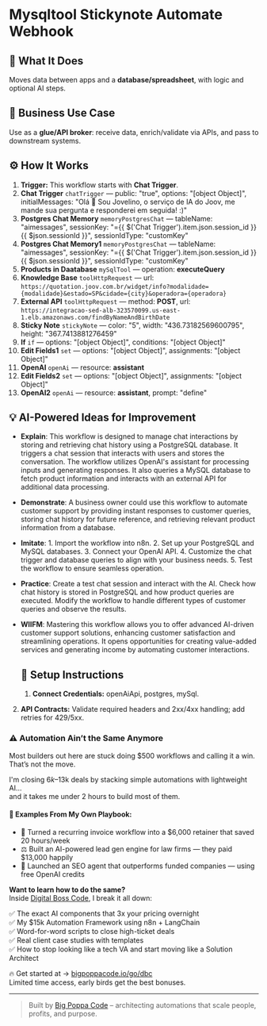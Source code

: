 # Mysqltool Stickynote Automate Webhook
  ## 🚀 What It Does
  Moves data between apps and a **database/spreadsheet**, with logic and optional AI steps.
  
  ## 💼 Business Use Case
  Use as a **glue/API broker**: receive data, enrich/validate via APIs, and pass to downstream systems.
  
  ## ⚙️ How It Works
  1. **Trigger:** This workflow starts with **Chat Trigger**.
  2. **Chat Trigger** `chatTrigger` — public: "true", options: "[object Object]", initialMessages: "Olá 👋
Sou Jovelino, o serviço de IA do Joov, me mande sua pergunta e responderei em seguida! :)"
3. **Postgres Chat Memory** `memoryPostgresChat` — tableName: "aimessages", sessionKey: "={{ $('Chat Trigger').item.json.session_id }}{{ $json.sessionId }}", sessionIdType: "customKey"
4. **Postgres Chat Memory1** `memoryPostgresChat` — tableName: "aimessages", sessionKey: "={{ $('Chat Trigger').item.json.session_id }}{{ $json.sessionId }}", sessionIdType: "customKey"
5. **Products in Daatabase** `mySqlTool` — operation: **executeQuery**
6. **Knowledge Base** `toolHttpRequest` — url: `https://quotation.joov.com.br/widget/info?modalidade={modalidade}&estado=SP&cidade={city}&operadora={operadora}`
7. **External API** `toolHttpRequest` — method: **POST**, url: `https://integracao-sed-alb-323570099.us-east-1.elb.amazonaws.com/findByNameAndBirthDate`
8. **Sticky Note** `stickyNote` — color: "5", width: "436.73182569600795", height: "367.7413881276459"
9. **If** `if` — options: "[object Object]", conditions: "[object Object]"
10. **Edit Fields1** `set` — options: "[object Object]", assignments: "[object Object]"
11. **OpenAI** `openAi` — resource: **assistant**
12. **Edit Fields2** `set` — options: "[object Object]", assignments: "[object Object]"
13. **OpenAI2** `openAi` — resource: **assistant**, prompt: "define"
  
  ## 💡 AI-Powered Ideas for Improvement
  - **Explain**: This workflow is designed to manage chat interactions by storing and retrieving chat history using a PostgreSQL database. It triggers a chat session that interacts with users and stores the conversation. The workflow utilizes OpenAI's assistant for processing inputs and generating responses. It also queries a MySQL database to fetch product information and interacts with an external API for additional data processing.

- **Demonstrate**: A business owner could use this workflow to automate customer support by providing instant responses to customer queries, storing chat history for future reference, and retrieving relevant product information from a database.

- **Imitate**: 1. Import the workflow into n8n. 2. Set up your PostgreSQL and MySQL databases. 3. Connect your OpenAI API. 4. Customize the chat trigger and database queries to align with your business needs. 5. Test the workflow to ensure seamless operation.

- **Practice**: Create a test chat session and interact with the AI. Check how chat history is stored in PostgreSQL and how product queries are executed. Modify the workflow to handle different types of customer queries and observe the results.

- **WIIFM**: Mastering this workflow allows you to offer advanced AI-driven customer support solutions, enhancing customer satisfaction and streamlining operations. It opens opportunities for creating value-added services and generating income by automating customer interactions.
  
  ## 🔧 Setup Instructions
  1. **Connect Credentials:** openAiApi, postgres, mySql.
2. **API Contracts:** Validate required headers and 2xx/4xx handling; add retries for 429/5xx.
  
### ⚠️ Automation Ain’t the Same Anymore

Most builders out here are stuck doing $500 workflows and calling it a win.  
That’s not the move.  

I'm closing $6k–$13k deals by stacking simple automations with lightweight AI...  
and it takes me under 2 hours to build most of them.

#### 🧠 Examples From My Own Playbook:
- 🔁 Turned a recurring invoice workflow into a $6,000 retainer that saved 20 hours/week  
- ⚖️ Built an AI-powered lead gen engine for law firms — they paid $13,000 happily  
- 🚀 Launched an SEO agent that outperforms funded companies — using free OpenAI credits  

**Want to learn how to do the same?**  
Inside [Digital Boss Code](https://bigpoppacode.io/go/dbc), I break it all down:

✅ The exact AI components that 3x your pricing overnight  
✅ My $15k Automation Framework using n8n + LangChain  
✅ Word-for-word scripts to close high-ticket deals  
✅ Real client case studies with templates  
✅ How to stop looking like a tech VA and start moving like a Solution Architect  

🔥 Get started at → [bigpoppacode.io/go/dbc](https://bigpoppacode.io/go/dbc)  
Limited time access, early birds get the best bonuses.

---
> Built by [Big Poppa Code](https://bigpoppacode.io) – architecting automations that scale people, profits, and purpose.
  